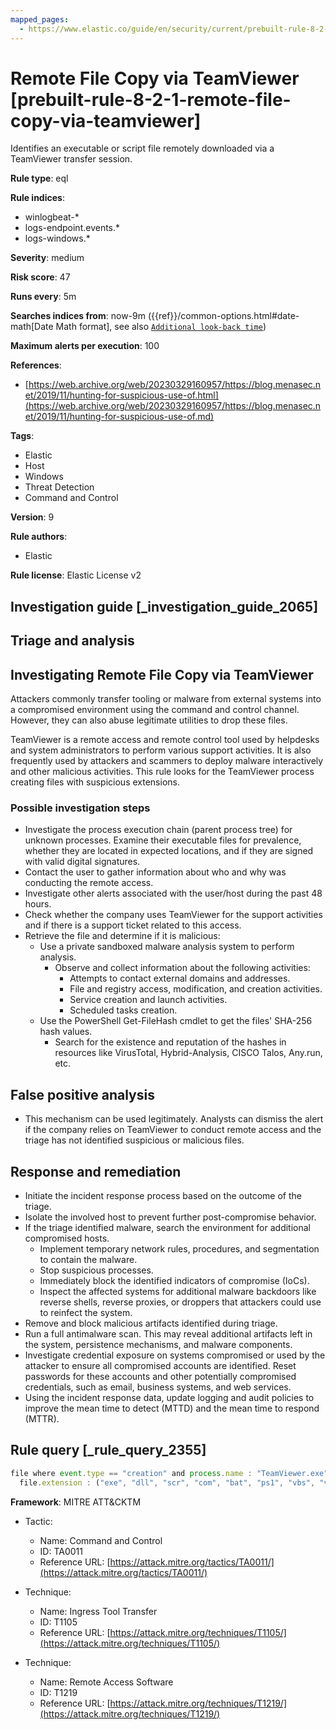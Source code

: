 ```yaml
---
mapped_pages:
  - https://www.elastic.co/guide/en/security/current/prebuilt-rule-8-2-1-remote-file-copy-via-teamviewer.html
---
```


# Remote File Copy via TeamViewer [prebuilt-rule-8-2-1-remote-file-copy-via-teamviewer]

Identifies an executable or script file remotely downloaded via a TeamViewer transfer session.

**Rule type**: eql

**Rule indices**:

* winlogbeat-*
* logs-endpoint.events.*
* logs-windows.*

**Severity**: medium

**Risk score**: 47

**Runs every**: 5m

**Searches indices from**: now-9m ({{ref}}/common-options.html#date-math[Date Math format], see also [`Additional look-back time`](docs-content://solutions/security/detect-and-alert/create-detection-rule.md#rule-schedule))

**Maximum alerts per execution**: 100

**References**:

* [https://web.archive.org/web/20230329160957/https://blog.menasec.net/2019/11/hunting-for-suspicious-use-of.html](https://web.archive.org/web/20230329160957/https://blog.menasec.net/2019/11/hunting-for-suspicious-use-of.md)

**Tags**:

* Elastic
* Host
* Windows
* Threat Detection
* Command and Control

**Version**: 9

**Rule authors**:

* Elastic

**Rule license**: Elastic License v2

## Investigation guide [_investigation_guide_2065]

## Triage and analysis

## Investigating Remote File Copy via TeamViewer

Attackers commonly transfer tooling or malware from external systems into a compromised environment using the command
and control channel. However, they can also abuse legitimate utilities to drop these files.

TeamViewer is a remote access and remote control tool used by helpdesks and system administrators to perform various
support activities. It is also frequently used by attackers and scammers to deploy malware interactively and other
malicious activities. This rule looks for the TeamViewer process creating files with suspicious extensions.

### Possible investigation steps

- Investigate the process execution chain (parent process tree) for unknown processes. Examine their executable files
for prevalence, whether they are located in expected locations, and if they are signed with valid digital signatures.
- Contact the user to gather information about who and why was conducting the remote access.
- Investigate other alerts associated with the user/host during the past 48 hours.
- Check whether the company uses TeamViewer for the support activities and if there is a support ticket related to this
access.
- Retrieve the file and determine if it is malicious:
  - Use a private sandboxed malware analysis system to perform analysis.
    - Observe and collect information about the following activities:
      - Attempts to contact external domains and addresses.
      - File and registry access, modification, and creation activities.
      - Service creation and launch activities.
      - Scheduled tasks creation.
  - Use the PowerShell Get-FileHash cmdlet to get the files' SHA-256 hash values.
    - Search for the existence and reputation of the hashes in resources like VirusTotal, Hybrid-Analysis, CISCO Talos, Any.run, etc.

## False positive analysis

- This mechanism can be used legitimately. Analysts can dismiss the alert if the company relies on TeamViewer to conduct
remote access and the triage has not identified suspicious or malicious files.

## Response and remediation

- Initiate the incident response process based on the outcome of the triage.
- Isolate the involved host to prevent further post-compromise behavior.
- If the triage identified malware, search the environment for additional compromised hosts.
  - Implement temporary network rules, procedures, and segmentation to contain the malware.
  - Stop suspicious processes.
  - Immediately block the identified indicators of compromise (IoCs).
  - Inspect the affected systems for additional malware backdoors like reverse shells, reverse proxies, or droppers that
  attackers could use to reinfect the system.
- Remove and block malicious artifacts identified during triage.
- Run a full antimalware scan. This may reveal additional artifacts left in the system, persistence mechanisms, and
malware components.
- Investigate credential exposure on systems compromised or used by the attacker to ensure all compromised accounts are
identified. Reset passwords for these accounts and other potentially compromised credentials, such as email, business
systems, and web services.
- Using the incident response data, update logging and audit policies to improve the mean time to detect (MTTD) and the
mean time to respond (MTTR).

## Rule query [_rule_query_2355]

```js
file where event.type == "creation" and process.name : "TeamViewer.exe" and
  file.extension : ("exe", "dll", "scr", "com", "bat", "ps1", "vbs", "vbe", "js", "wsh", "hta")
```

**Framework**: MITRE ATT&CKTM

* Tactic:

    * Name: Command and Control
    * ID: TA0011
    * Reference URL: [https://attack.mitre.org/tactics/TA0011/](https://attack.mitre.org/tactics/TA0011/)

* Technique:

    * Name: Ingress Tool Transfer
    * ID: T1105
    * Reference URL: [https://attack.mitre.org/techniques/T1105/](https://attack.mitre.org/techniques/T1105/)

* Technique:

    * Name: Remote Access Software
    * ID: T1219
    * Reference URL: [https://attack.mitre.org/techniques/T1219/](https://attack.mitre.org/techniques/T1219/)



